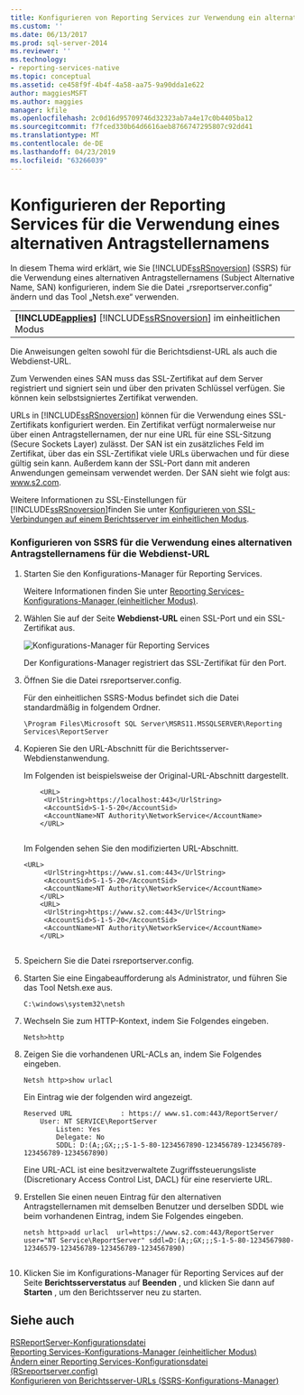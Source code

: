 ```yaml
---
title: Konfigurieren von Reporting Services zur Verwendung ein alternativen Antragstellernamens | Microsoft-Dokumentation
ms.custom: ''
ms.date: 06/13/2017
ms.prod: sql-server-2014
ms.reviewer: ''
ms.technology:
- reporting-services-native
ms.topic: conceptual
ms.assetid: ce458f9f-4b4f-4a58-aa75-9a90dda1e622
author: maggiesMSFT
ms.author: maggies
manager: kfile
ms.openlocfilehash: 2c0d16d95709746d32323ab7a4e17c0b4405ba12
ms.sourcegitcommit: f7fced330b64d6616aeb8766747295807c92dd41
ms.translationtype: MT
ms.contentlocale: de-DE
ms.lasthandoff: 04/23/2019
ms.locfileid: "63266039"
---
```

# <a name="configure-reporting-services-to-use-a-subject-alternative-name"></a>Konfigurieren der Reporting Services für die Verwendung eines alternativen Antragstellernamens
  In diesem Thema wird erklärt, wie Sie [!INCLUDE[ssRSnoversion](../includes/ssrsnoversion-md.md)] (SSRS) für die Verwendung eines alternativen Antragstellernamens (Subject Alternative Name, SAN) konfigurieren, indem Sie die Datei „rsreportserver.config“ ändern und das Tool „Netsh.exe“ verwenden.  
  
||  
|-|  
|**[!INCLUDE[applies](../includes/applies-md.md)]**  [!INCLUDE[ssRSnoversion](../includes/ssrsnoversion-md.md)] im einheitlichen Modus|  
  
 Die Anweisungen gelten sowohl für die Berichtsdienst-URL als auch die Webdienst-URL.  
  
 Zum Verwenden eines SAN muss das SSL-Zertifikat auf dem Server registriert und signiert sein und über den privaten Schlüssel verfügen. Sie können kein selbstsigniertes Zertifikat verwenden.  
  
 URLs in [!INCLUDE[ssRSnoversion](../includes/ssrsnoversion-md.md)] können für die Verwendung eines SSL-Zertifikats konfiguriert werden. Ein Zertifikat verfügt normalerweise nur über einen Antragstellernamen, der nur eine URL für eine SSL-Sitzung (Secure Sockets Layer) zulässt. Der SAN ist ein zusätzliches Feld im Zertifikat, über das ein SSL-Zertifikat viele URLs überwachen und für diese gültig sein kann. Außerdem kann der SSL-Port dann mit anderen Anwendungen gemeinsam verwendet werden. Der SAN sieht wie folgt aus: www.s2.com.  
  
 Weitere Informationen zu SSL-Einstellungen für [!INCLUDE[ssRSnoversion](../includes/ssrsnoversion-md.md)]finden Sie unter [Konfigurieren von SSL-Verbindungen auf einem Berichtsserver im einheitlichen Modus](security/configure-ssl-connections-on-a-native-mode-report-server.md).  
  
### <a name="configure-ssrs-to-use-a-subject-alternative-name-for-web-service-url"></a>Konfigurieren von SSRS für die Verwendung eines alternativen Antragstellernamens für die Webdienst-URL  
  
1.  Starten Sie den Konfigurations-Manager für Reporting Services.  
  
     Weitere Informationen finden Sie unter [Reporting Services-Konfigurations-Manager &#40;einheitlicher Modus&#41;](../sql-server/install/reporting-services-configuration-manager-native-mode.md).  
  
2.  Wählen Sie auf der Seite **Webdienst-URL** einen SSL-Port und ein SSL-Zertifikat aus.  
  
     ![Konfigurations-Manager für Reporting Services](media/reportingservices-configurationmanager.png "Reporting Services Configuration Manager")  
  
     Der Konfigurations-Manager registriert das SSL-Zertifikat für den Port.  
  
3.  Öffnen Sie die Datei rsreportserver.config.  
  
     Für den einheitlichen SSRS-Modus befindet sich die Datei standardmäßig in folgendem Ordner.  
  
    ```  
    \Program Files\Microsoft SQL Server\MSRS11.MSSQLSERVER\Reporting Services\ReportServer  
    ```  
  
4.  Kopieren Sie den URL-Abschnitt für die Berichtsserver-Webdienstanwendung.  
  
     Im Folgenden ist beispielsweise der Original-URL-Abschnitt dargestellt.  
  
    ```  
        <URL>  
         <UrlString>https://localhost:443</UrlString>  
         <AccountSid>S-1-5-20</AccountSid>  
         <AccountName>NT Authority\NetworkService</AccountName>  
        </URL>  
  
    ```  
  
     Im Folgenden sehen Sie den modifizierten URL-Abschnitt.  
  
    ```  
    <URL>  
         <UrlString>https://www.s1.com:443</UrlString>  
         <AccountSid>S-1-5-20</AccountSid>  
         <AccountName>NT Authority\NetworkService</AccountName>  
        </URL>  
        <URL>  
         <UrlString>https://www.s2.com:443</UrlString>  
         <AccountSid>S-1-5-20</AccountSid>  
         <AccountName>NT Authority\NetworkService</AccountName>  
        </URL>  
  
    ```  
  
5.  Speichern Sie die Datei rsreportserver.config.  
  
6.  Starten Sie eine Eingabeaufforderung als Administrator, und führen Sie das Tool Netsh.exe aus.  
  
    ```  
    C:\windows\system32\netsh  
    ```  
  
7.  Wechseln Sie zum HTTP-Kontext, indem Sie Folgendes eingeben.  
  
    ```  
    Netsh>http  
    ```  
  
8.  Zeigen Sie die vorhandenen URL-ACLs an, indem Sie Folgendes eingeben.  
  
    ```  
    Netsh http>show urlacl  
    ```  
  
     Ein Eintrag wie der folgenden wird angezeigt.  
  
    ```  
    Reserved URL            : https:// www.s1.com:443/ReportServer/  
        User: NT SERVICE\ReportServer  
            Listen: Yes  
            Delegate: No  
            SDDL: D:(A;;GX;;;S-1-5-80-1234567890-123456789-123456789-123456789-1234567890)  
    ```  
  
     Eine URL-ACL ist eine besitzverwaltete Zugriffssteuerungsliste (Discretionary Access Control List, DACL) für eine reservierte URL.  
  
9. Erstellen Sie einen neuen Eintrag für den alternativen Antragstellernamen mit demselben Benutzer und derselben SDDL wie beim vorhandenen Eintrag, indem Sie Folgendes eingeben.  
  
    ```  
    netsh http>add urlacl  url=https://www.s2.com:443/ReportServer    
    user="NT Service\ReportServer" sddl=D:(A;;GX;;;S-1-5-80-1234567980-12346579-123456789-123456789-1234567890)  
  
    ```  
  
10. Klicken Sie im Konfigurations-Manager für Reporting Services auf der Seite **Berichtsserverstatus** auf **Beenden** , und klicken Sie dann auf **Starten** , um den Berichtsserver neu zu starten.  
  
## <a name="see-also"></a>Siehe auch  
 [RSReportServer-Konfigurationsdatei](report-server/rsreportserver-config-configuration-file.md)   
 [Reporting Services-Konfigurations-Manager &#40;einheitlicher Modus&#41;](../sql-server/install/reporting-services-configuration-manager-native-mode.md)   
 [Ändern einer Reporting Services-Konfigurationsdatei &#40;RSreportserver.config&#41;](report-server/modify-a-reporting-services-configuration-file-rsreportserver-config.md)   
 [Konfigurieren von Berichtsserver-URLs &#40;SSRS-Konfigurations-Manager&#41;](install-windows/configure-report-server-urls-ssrs-configuration-manager.md)  
  
  
